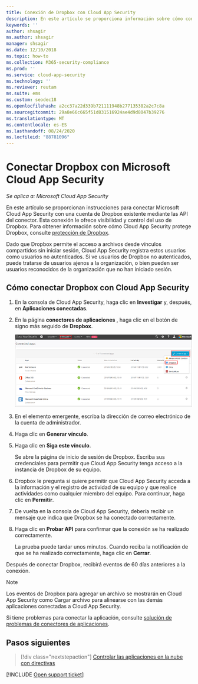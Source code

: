 ```yaml
---
title: Conexión de Dropbox con Cloud App Security
description: En este artículo se proporciona información sobre cómo conectar la aplicación de Dropbox con Cloud App Security mediante el conector de API para la visibilidad y el control del uso.
keywords: ''
author: shsagir
ms.author: shsagir
manager: shsagir
ms.date: 12/10/2018
ms.topic: how-to
ms.collection: M365-security-compliance
ms.prod: ''
ms.service: cloud-app-security
ms.technology: ''
ms.reviewer: reutam
ms.suite: ems
ms.custom: seodec18
ms.openlocfilehash: a2cc37a22d339b721111948b277135382a2c7c8a
ms.sourcegitcommit: 29a8e66c665f51d831516924ae4d9d8047b39276
ms.translationtype: MT
ms.contentlocale: es-ES
ms.lasthandoff: 08/24/2020
ms.locfileid: "88781096"
---
```

# <a name="connect-dropbox-to-microsoft-cloud-app-security"></a>Conectar Dropbox con Microsoft Cloud App Security

*Se aplica a: Microsoft Cloud App Security*

En este artículo se proporcionan instrucciones para conectar Microsoft Cloud App Security con una cuenta de Dropbox existente mediante las API del conector. Esta conexión le ofrece visibilidad y control del uso de Dropbox. Para obtener información sobre cómo Cloud App Security protege Dropbox, consulte [protección de Dropbox](protect-dropbox.md).

Dado que Dropbox permite el acceso a archivos desde vínculos compartidos sin iniciar sesión, Cloud App Security registra estos usuarios como usuarios no autenticados. Si ve usuarios de Dropbox no autenticados, puede tratarse de usuarios ajenos a la organización, o bien pueden ser usuarios reconocidos de la organización que no han iniciado sesión.

## <a name="how-to-connect-dropbox-to-cloud-app-security"></a>Cómo conectar Dropbox con Cloud App Security

1. En la consola de Cloud App Security, haga clic en **Investigar** y, después, en **Aplicaciones conectadas**.

2. En la página **conectores de aplicaciones** , haga clic en el botón de signo más seguido de **Dropbox**.

    ![conectar Dropbox](media/connect-dropbox.png "conectar Dropbox")

3. En el elemento emergente, escriba la dirección de correo electrónico de la cuenta de administrador.

4. Haga clic en **Generar vínculo**.

5. Haga clic en **Siga este vínculo**.

    Se abre la página de inicio de sesión de Dropbox. Escriba sus credenciales para permitir que Cloud App Security tenga acceso a la instancia de Dropbox de su equipo.

6. Dropbox le pregunta si quiere permitir que Cloud App Security acceda a la información y el registro de actividad de su equipo y que realice actividades como cualquier miembro del equipo. Para continuar, haga clic en **Permitir**.

7. De vuelta en la consola de Cloud App Security, debería recibir un mensaje que indica que Dropbox se ha conectado correctamente.

8. Haga clic en **Probar API** para confirmar que la conexión se ha realizado correctamente.

    La prueba puede tardar unos minutos. Cuando reciba la notificación de que se ha realizado correctamente, haga clic en **Cerrar**.

Después de conectar Dropbox, recibirá eventos de 60 días anteriores a la conexión.

> [!NOTE]
> Los eventos de Dropbox para agregar un archivo se mostrarán en Cloud App Security como Cargar archivo para alinearse con las demás aplicaciones conectadas a Cloud App Security.

Si tiene problemas para conectar la aplicación, consulte [solución de problemas de conectores de aplicaciones](troubleshooting-api-connectors-using-error-messages.md).

## <a name="next-steps"></a>Pasos siguientes

> [!div class="nextstepaction"]
> [Controlar las aplicaciones en la nube con directivas](control-cloud-apps-with-policies.md)

[!INCLUDE [Open support ticket](includes/support.md)]
